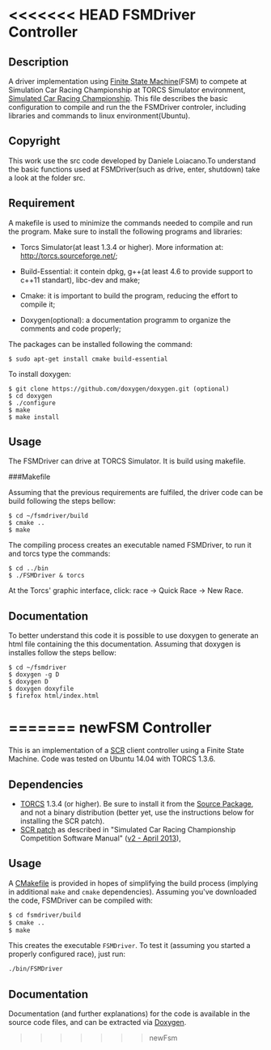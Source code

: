 <<<<<<< HEAD
FSMDriver Controller
====================


Description
-----------

A driver implementation using [Finite State Machine](FSM_Description.md)(FSM) to compete at Simulation Car Racing Championship at TORCS Simulator
environment, [Simulated Car Racing Championship](http://arxiv.org/abs/1304.1672). This file describes the basic configuration 
to compile and run the the FSMDriver controler, including libraries and commands to linux environment(Ubuntu).

Copyright
---------

This work use the src code developed by Daniele Loiacano.To understand the basic functions used at FSMDriver(such as drive, enter, shutdown) take a look at the folder src.


Requirement
-----------

A makefile is used to minimize the commands needed to compile and run the program.
Make sure to install the following programs and libraries:

* Torcs Simulator(at least 1.3.4 or higher). More information at: http://torcs.sourceforge.net/;

* Build-Essential: it contein dpkg, g++(at least 4.6 to provide support to c++11 standart), libc-dev and make;

* Cmake: it is important to build the program, reducing the effort to compile it;

* Doxygen(optional): a documentation programm to organize the comments and code properly; 

The packages can be installed following the command:
```
$ sudo apt-get install cmake build-essential
```
To install doxygen:
```
$ git clone https://github.com/doxygen/doxygen.git (optional)
$ cd doxygen
$ ./configure
$ make
$ make install
```

Usage
-----

The FSMDriver can drive at TORCS Simulator. It is build using makefile.


###Makefile 

Assuming that the previous requirements are fulfiled, the driver code can be build following the steps bellow:

```
$ cd ~/fsmdriver/build
$ cmake ..
$ make
```

The compiling process creates an executable named FSMDriver, to run it and torcs type the commands: 
```
$ cd ../bin
$ ./FSMDriver & torcs
```

At the Torcs' graphic interface, click: race -> Quick Race -> New Race.

Documentation
-------------

To better understand this code it is possible to use doxygen to generate an html file containing the this documentation.
Assuming that doxygen is installes follow the steps bellow:

```
$ cd ~/fsmdriver
$ doxygen -g D
$ doxygen D
$ doxygen doxyfile
$ firefox html/index.html
```





          
=======
newFSM Controller
=================

This is an implementation of a [SCR](http://arxiv.org/abs/1304.1672) client controller using a Finite State Machine. Code was tested on Ubuntu 14.04 with TORCS 1.3.6.

Dependencies
------------

* [TORCS](http://torcs.sourceforge.net/) 1.3.4 (or higher). Be sure to install it from the [Source Package](http://torcs.sourceforge.net/index.php?name=Sections&op=viewarticle&artid=3#linux-src-all), and not a binary distribution (better yet, use the instructions below for installing the SCR patch).
* [SCR patch](http://sourceforge.net/projects/cig/files/SCR%20Championship/Server%20Linux/) as described in "Simulated Car Racing Championship Competition Software Manual" ([v2 - April 2013](http://arxiv.org/pdf/1304.1672v2)),

Usage
-----

A [CMakefile](http://www.cmake.org/documentation/) is provided in hopes of simplifying the build process (implying in additional ```make``` and ```cmake``` dependencies). Assuming you've downloaded the code, FSMDriver can be compiled with:

```bash
$ cd fsmdriver/build
$ cmake ..
$ make
```

This creates the executable ```FSMDriver```. To test it (assuming you started a properly configured race), just run:

```bash
./bin/FSMDriver
```

Documentation
-------------

Documentation (and further explanations) for the code is available in the source code files, and can be extracted via [Doxygen](www.doxygen.org).
>>>>>>> newFsm
